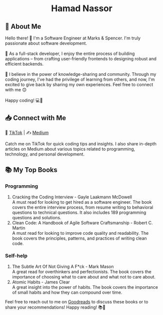 <h1 align="center">
    Hamad Nassor
</h1>

<section>
    <summary><h2>🌠 About Me</h2></summary>
    <p>
        Hello there! 👋 I'm a Software Engineer at Marks & Spencer. I'm truly passionate about software development.
    <br><br>  
        🚀 As a full-stack developer, I enjoy the entire process of building applications – from crafting user-friendly frontends to designing robust and efficient backends.
    <br><br>
        🌱 I believe in the power of knowledge-sharing and community. Through my coding journey, I've had the privilege of learning from others, and now, I'm excited to give back by sharing my own experiences. Feel free to connect with me 😊
    <br><br>
        Happy coding! 💻🌟
    </p>
</section>

<section>
    <h2>📥 Connect with Me</h2>
    <p class="social-links">
      🎥 <a href="https://www.tiktok.com/@h1n.dev">TikTok</a> |
      ✍️ <a href="https://medium.com/@nassorh">Medium</a>
    </p>
    <p>
      Catch me on TikTok for quick coding tips and insights.
      I also share in-depth articles on Medium about various topics related to programming, technology, and personal development.
    </p>
</section>

<section>
    <h2>📚 My Top Books</h2>
    <h3>Programming</h3>
    <ol>
        <li>Cracking the Coding Interview - Gayle Laakmann McDowell<br>
            A must read for looking to get hired as a software engineer. The book covers the entire interview process, from resume writing to behavioral questions to technical questions. It also includes 189 programming questions and solutions.
        </li>
        <li>Clean Code: A Handbook of Agile Software Craftsmanship - Robert C. Martin<br>
            A must read for looking to improve code quality and readability. The book covers the principles, patterns, and practices of writing clean code.
        </li>
    </ol>
    <h3>Self-help</h3>
    <ol>
        <li>The Subtle Art Of Not Giving A F*ck - Mark Mason<br>
            A great read for overthinkers and perfectionists. The book covers the importance of choosing what to care about and what not to care about.
        </li>
        <li>Atomic Habits - James Clear<br>
            A great insight into the power of habits. The book covers the importance of small habits and how they can compound over time.
        </li>
    </ol>
    <p>Feel free to reach out to me on <a href="https://www.goodreads.com/user/show/168965309-hamad-nassor">Goodreads</a> to discuss these books or to share your recommendations! Happy reading! 📚🌟<p>
</section>
